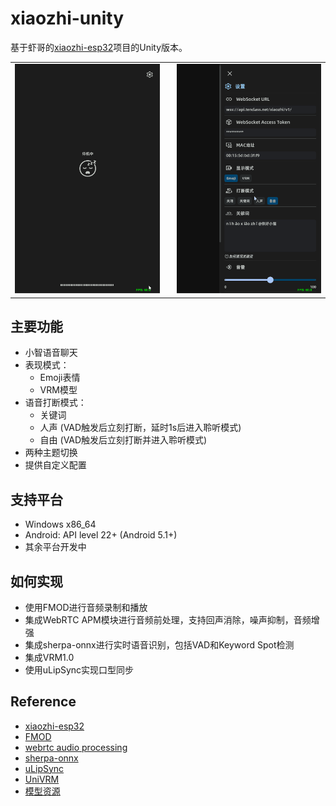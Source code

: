 # xiaozhi-unity

基于虾哥的[xiaozhi-esp32](https://github.com/78/xiaozhi-esp32)项目的Unity版本。

<table>
<tr>
<td style="padding-right: 20px"><img src="Doc/Emoji.gif" alt="Emoji"></td>
<td><img src="Doc/VRM.gif" alt="VRM"></td>
</tr>
</table>

## 主要功能

- 小智语音聊天
- 表现模式：
  - Emoji表情
  - VRM模型
- 语音打断模式：
  - 关键词
  - 人声 (VAD触发后立刻打断，延时1s后进入聆听模式)
  - 自由 (VAD触发后立刻打断并进入聆听模式)
- 两种主题切换
- 提供自定义配置

## 支持平台

- Windows x86_64
- Android: API level 22+ (Android 5.1+)
- 其余平台开发中

## 如何实现

- 使用FMOD进行音频录制和播放
- 集成WebRTC APM模块进行音频前处理，支持回声消除，噪声抑制，音频增强
- 集成sherpa-onnx进行实时语音识别，包括VAD和Keyword Spot检测
- 集成VRM1.0
- 使用uLipSync实现口型同步

## Reference

- [xiaozhi-esp32](https://github.com/78/xiaozhi-esp32)
- [FMOD](https://github.com/fmod/fmod-for-unity)
- [webrtc audio processing](https://gitlab.freedesktop.org/pulseaudio/webrtc-audio-processing)
- [sherpa-onnx](https://github.com/k2-fsa/sherpa-onnx)
- [uLipSync](https://github.com/hecomi/uLipSync)
- [UniVRM](https://github.com/vrm-c/UniVRM)
- [模型资源](https://hub.vroid.com/en/characters/1245908975744054638/models/2140572620978697176)